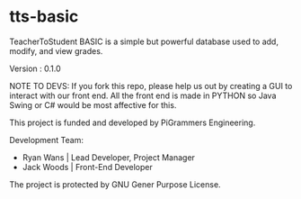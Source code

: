 # tts-basic
TeacherToStudent BASIC is a simple but powerful database used to add, modify, and view grades.

Version : 0.1.0

NOTE TO DEVS: If you fork this repo, please help us out by creating a GUI to interact with our front end. All the front end is made in PYTHON so Java Swing or C# would be most affective for this.

This project is funded and developed by PiGrammers Engineering.

Development Team:
  - Ryan Wans   | Lead Developer, Project Manager
  - Jack Woods  | Front-End Developer
  
The project is protected by GNU Gener Purpose License.
